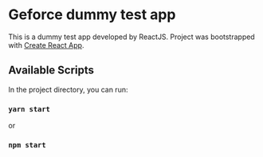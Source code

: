 # Geforce dummy test app

This is a dummy test app developed by ReactJS.
Project was bootstrapped with [Create React App](https://github.com/facebook/create-react-app).

## Available Scripts

In the project directory, you can run:

### `yarn start`
or
### `npm start`


